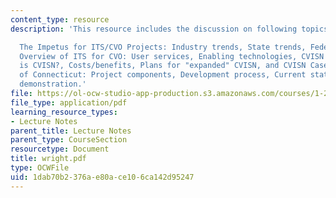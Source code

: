 ```yaml
---
content_type: resource
description: 'This resource includes the discussion on following topics:

  The Impetus for ITS/CVO Projects: Industry trends, State trends, Federal perspective,
  Overview of ITS for CVO: User services, Enabling technologies, CVISN Overview: What
  is CVISN?, Costs/benefits, Plans for "expanded" CVISN, and CVISN Case Study ? State
  of Connecticut: Project components, Development process, Current status, System
  demonstration.'
file: https://ol-ocw-studio-app-production.s3.amazonaws.com/courses/1-212j-an-introduction-to-intelligent-transportation-systems-spring-2005/1dab70b2376ae80ace106ca142d95247_wright.pdf
file_type: application/pdf
learning_resource_types:
- Lecture Notes
parent_title: Lecture Notes
parent_type: CourseSection
resourcetype: Document
title: wright.pdf
type: OCWFile
uid: 1dab70b2-376a-e80a-ce10-6ca142d95247
---
```

